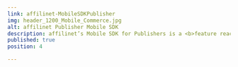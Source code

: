 ```yaml
---
link: affilinet-MobileSDKPublisher
img: header_1200_Mobile_Commerce.jpg
alt: affilinet Publisher Mobile SDK
description: affilinet’s Mobile SDK for Publishers is a <b>feature reach mobile SDK</b> which offers you the full functional package to be successful in your mobile efforts, delivering Mobile Ads as well as using affilinet Product Data Webservices within your native App.
published: true
position: 4

---
```

